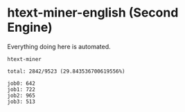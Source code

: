 # htext-miner-english (Second Engine)

Everything doing here is automated.

```
htext-miner

total: 2842/9523 (29.843536700619556%)

job0: 642
job1: 722
job2: 965
job3: 513
```